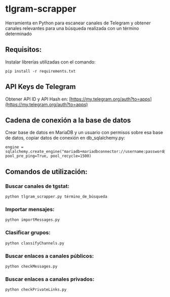 # tlgram-scrapper

Herramienta en Python para escanear canales de Telegram y obtener canales relevantes para una búsqueda realizada con un término determinado

## Requisitos:

Instalar librerías utilizadas con el comando:
~~~
pip install -r requirements.txt
~~~

## API Keys de Telegram

Obtener API ID y API Hash en: [https://my.telegram.org/auth?to=apps](https://my.telegram.org/auth?to=apps)

## Cadena de conexión a la base de datos

Crear base de datos en MariaDB y un usuario con permisos sobre esa base de datos, copiar datos de conexión en db_sqlalchemy.py:

~~~
engine = sqlalchemy.create_engine("mariadb+mariadbconnector://username:password@127.0.0.1:port/database_name" pool_pre_ping=True, pool_recycle=1500)
~~~

## Comandos de utilización:

### Buscar canales de tgstat: 
~~~
python tlgram_scrapper.py término_de_búsqueda
~~~

### Importar mensajes:
~~~
python importMessages.py
~~~

### Clasificar grupos:
~~~
python classifyChannels.py
~~~

### Buscar enlaces a canales públicos:

~~~
python checkMessages.py
~~~

### Buscar enlaces a canales privados:

~~~
python checkPrivateLinks.py
~~~
